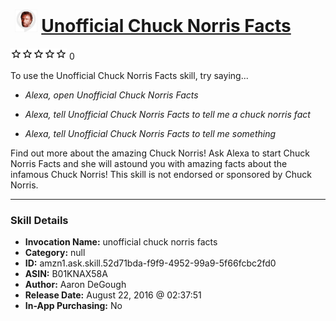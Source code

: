 # &nbsp;<img src="skill_icon" alt="Unofficial Chuck Norris Facts icon" width="36"> [Unofficial Chuck Norris Facts](http://alexa.amazon.com/#skills/amzn1.ask.skill.52d71bda-f9f9-4952-99a9-5f66fcbc2fd0)
![0 stars](../../images/ic_star_border_black_18dp_1x.png)![0 stars](../../images/ic_star_border_black_18dp_1x.png)![0 stars](../../images/ic_star_border_black_18dp_1x.png)![0 stars](../../images/ic_star_border_black_18dp_1x.png)![0 stars](../../images/ic_star_border_black_18dp_1x.png) 0

To use the Unofficial Chuck Norris Facts skill, try saying...

* *Alexa, open Unofficial Chuck Norris Facts*

* *Alexa, tell Unofficial Chuck Norris Facts to tell me a chuck norris fact*

* *Alexa, tell Unofficial Chuck Norris Facts to tell me something*

Find out more about the amazing Chuck Norris!  Ask Alexa to start Chuck Norris Facts and she will astound you with amazing facts about the infamous Chuck Norris!  This skill is not endorsed or sponsored by Chuck Norris.

***

### Skill Details

* **Invocation Name:** unofficial chuck norris facts
* **Category:** null
* **ID:** amzn1.ask.skill.52d71bda-f9f9-4952-99a9-5f66fcbc2fd0
* **ASIN:** B01KNAX58A
* **Author:** Aaron DeGough
* **Release Date:** August 22, 2016 @ 02:37:51
* **In-App Purchasing:** No
